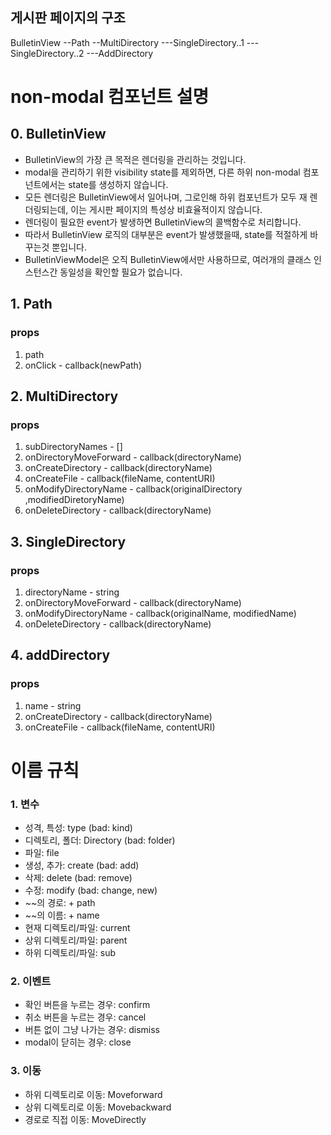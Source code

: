 ## 게시판 페이지의 구조

BulletinView
--Path
--MultiDirectory
---SingleDirectory..1
---SingleDirectory..2
---AddDirectory

# non-modal 컴포넌트 설명

## 0. BulletinView

- BulletinView의 가장 큰 목적은 렌더링을 관리하는 것입니다.
- modal을 관리하기 위한 visibility state를 제외하면, 다른 하위 non-modal 컴포넌트에서는 state를 생성하지 않습니다.
- 모든 렌더링은 BulletinView에서 일어나며, 그로인해 하위 컴포넌트가 모두 재 렌더링되는데, 이는 게시판 페이지의 특성상 비효율적이지 않습니다.
- 렌더링이 필요한 event가 발생하면 BulletinView의 콜백함수로 처리합니다.
- 따라서 BulletinView 로직의 대부분은 event가 발생했을때, state를 적절하게 바꾸는것 뿐입니다.
- BulletinViewModel은 오직 BulletinView에서만 사용하므로, 여러개의 클래스 인스턴스간 동일성을 확인할 필요가 없습니다.

## 1. Path

### props

1. path
2. onClick - callback(newPath)

## 2. MultiDirectory

### props

1. subDirectoryNames - []
2. onDirectoryMoveForward - callback(directoryName)
3. onCreateDirectory - callback(directoryName)
4. onCreateFile - callback(fileName, contentURI)
5. onModifyDirectoryName - callback(originalDirectory ,modifiedDiretoryName)
6. onDeleteDirectory - callback(directoryName)

## 3. SingleDirectory

### props

1. directoryName - string
2. onDirectoryMoveForward - callback(directoryName)
3. onModifyDirectoryName - callback(originalName, modifiedName)
4. onDeleteDirectory - callback(directoryName)

## 4. addDirectory

### props

1. name - string
2. onCreateDirectory - callback(directoryName)
3. onCreateFile - callback(fileName, contentURI)

# 이름 규칙

### 1. 변수

- 성격, 특성: type (bad: kind)
- 디렉토리, 폴더: Directory (bad: folder)
- 파일: file
- 생성, 추가: create (bad: add)
- 삭제: delete (bad: remove)
- 수정: modify (bad: change, new)
- ~~의 경로: + path
- ~~의 이름: + name
- 현재 디렉토리/파일: current
- 상위 디렉토리/파일: parent
- 하위 디렉토리/파일: sub

### 2. 이벤트

- 확인 버튼을 누르는 경우: confirm
- 취소 버튼을 누르는 경우: cancel
- 버튼 없이 그냥 나가는 경우: dismiss
- modal이 닫히는 경우: close

### 3. 이동

- 하위 디렉토리로 이동: Moveforward
- 상위 디렉토리로 이동: Movebackward
- 경로로 직접 이동: MoveDirectly
